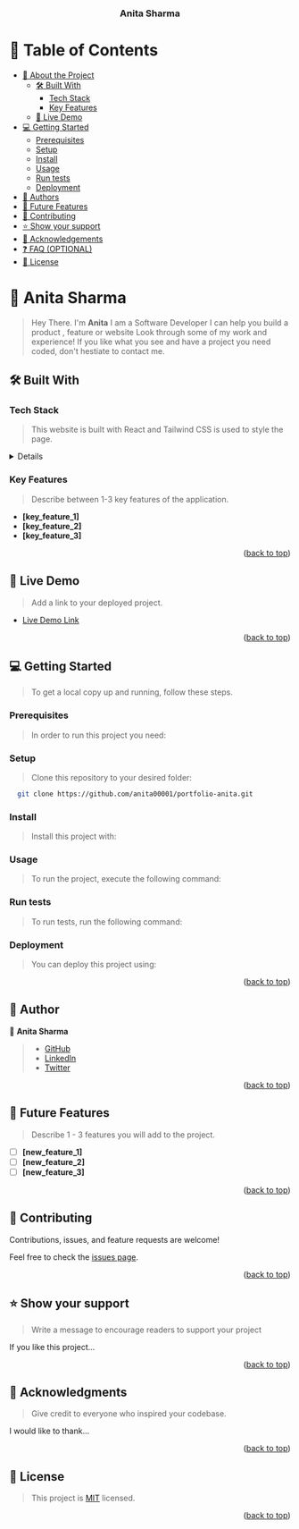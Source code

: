 <a name="readme-top"></a>

<div align="center">
  <h3><b>Anita Sharma</b></h3>
</div>

# 📗 Table of Contents

- [📖 About the Project](#about-project)
  - [🛠 Built With](#built-with)
    - [Tech Stack](#tech-stack)
    - [Key Features](#key-features)
  - [🚀 Live Demo](#live-demo)
- [💻 Getting Started](#getting-started)
  - [Prerequisites](#prerequisites)
  - [Setup](#setup)
  - [Install](#install)
  - [Usage](#usage)
  - [Run tests](#run-tests)
  - [Deployment](#deployment)
- [👥 Authors](#authors)
- [🔭 Future Features](#future-features)
- [🤝 Contributing](#contributing)
- [⭐️ Show your support](#support)
- [🙏 Acknowledgements](#acknowledgements)
- [❓ FAQ (OPTIONAL)](#faq)
- [📝 License](#license)

# 📖 Anita Sharma <a name="about-project"></a>

> Hey There.
> I'm **Anita**
> I am a Software Developer
> I can help you build a product , feature or website Look through some of my work and experience! If you like what you see and have a project you need coded, don't hestiate to contact me.

## 🛠 Built With <a name="built-with"></a>

### Tech Stack <a name="tech-stack"></a>

> This website is built with React and Tailwind CSS is used to style the page.

<details>
  <ul>
    <li><a href="https://reactjs.org/">React.js</a></li>
  </ul>
</details>

### Key Features <a name="key-features"></a>

> Describe between 1-3 key features of the application.

- **[key_feature_1]**
- **[key_feature_2]**
- **[key_feature_3]**

<p align="right">(<a href="#readme-top">back to top</a>)</p>

<!-- LIVE DEMO -->

## 🚀 Live Demo <a name="live-demo"></a>

> Add a link to your deployed project.

- [Live Demo Link](https://google.com)

<p align="right">(<a href="#readme-top">back to top</a>)</p>

## 💻 Getting Started <a name="getting-started"></a>

> To get a local copy up and running, follow these steps.

### Prerequisites
> In order to run this project you need:

### Setup
> Clone this repository to your desired folder:

```sh
  git clone https://github.com/anita00001/portfolio-anita.git
```

### Install
> Install this project with:

### Usage
> To run the project, execute the following command:

### Run tests
> To run tests, run the following command:

### Deployment
> You can deploy this project using:

<p align="right">(<a href="#readme-top">back to top</a>)</p>

## 👤 **Author** <a name="authors"></a>
👤 **Anita Sharma**
> - [GitHub](https://github.com/anita00001)
> - [LinkedIn](https://www.linkedin.com/in/anitaa-sharmaa/)
> - [Twitter](https://twitter.com/anitaa_sharmaa)

<p align="right">(<a href="#readme-top">back to top</a>)</p>

## 🔭 Future Features <a name="future-features"></a>
> Describe 1 - 3 features you will add to the project.
- [ ] **[new_feature_1]**
- [ ] **[new_feature_2]**
- [ ] **[new_feature_3]**

<p align="right">(<a href="#readme-top">back to top</a>)</p>

<!-- CONTRIBUTING -->

## 🤝 Contributing <a name="contributing"></a>

Contributions, issues, and feature requests are welcome!

Feel free to check the [issues page](../../issues/).

<p align="right">(<a href="#readme-top">back to top</a>)</p>

<!-- SUPPORT -->

## ⭐️ Show your support <a name="support"></a>

> Write a message to encourage readers to support your project

If you like this project...

<p align="right">(<a href="#readme-top">back to top</a>)</p>

<!-- ACKNOWLEDGEMENTS -->

## 🙏 Acknowledgments <a name="acknowledgements"></a>

> Give credit to everyone who inspired your codebase.

I would like to thank...

<p align="right">(<a href="#readme-top">back to top</a>)</p>

## 📝 License <a name="license"></a>
> This project is [MIT](./MIT.md) licensed.

<p align="right">(<a href="#readme-top">back to top</a>)</p>
